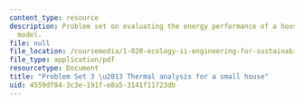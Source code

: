```yaml
---
content_type: resource
description: Problem set on evaluating the energy performance of a house using a MATLAB
  model.
file: null
file_location: /coursemedia/1-020-ecology-ii-engineering-for-sustainability-spring-2008/4559df843c3e191fe8a53141f11723db_assn3.pdf
file_type: application/pdf
resourcetype: Document
title: "Problem Set 3 \u2013 Thermal analysis for a small house"
uid: 4559df84-3c3e-191f-e8a5-3141f11723db
---
```

